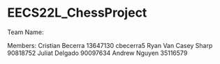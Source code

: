 # EECS22L_ChessProject
Team Name:

Members: 
Cristian Becerra 13647130 cbecerra5
Ryan Van
Casey Sharp 90818752
Juliat Delgado 90097634
Andrew Nguyen 35116579
